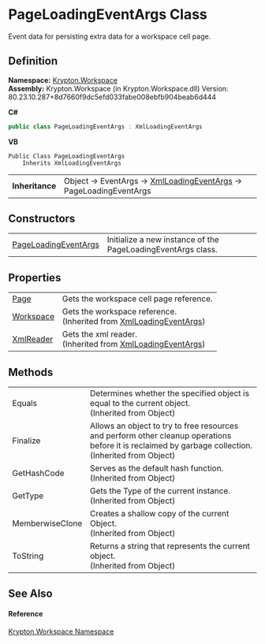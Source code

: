 # PageLoadingEventArgs Class


Event data for persisting extra data for a workspace cell page.



## Definition
**Namespace:** <a href="0dbf488f-9676-a1e5-a949-1b4bcea03d52.md">Krypton.Workspace</a>  
**Assembly:** Krypton.Workspace (in Krypton.Workspace.dll) Version: 80.23.10.287+8d7660f9dc5efd033fabe008ebfb904beab6d444

**C#**
``` C#
public class PageLoadingEventArgs : XmlLoadingEventArgs
```
**VB**
``` VB
Public Class PageLoadingEventArgs
	Inherits XmlLoadingEventArgs
```

<table><tr><td><strong>Inheritance</strong></td><td>Object  →  EventArgs  →  <a href="b667710b-da2d-7668-570f-a5c6926f0703.md">XmlLoadingEventArgs</a>  →  PageLoadingEventArgs</td></tr>
</table>



## Constructors
<table>
<tr>
<td><a href="214c1037-487f-6663-4ac3-5e98475fbc49.md">PageLoadingEventArgs</a></td>
<td>Initialize a new instance of the PageLoadingEventArgs class.</td></tr>
</table>

## Properties
<table>
<tr>
<td><a href="e9332094-888b-ecd8-25c4-54012e1c489c.md">Page</a></td>
<td>Gets the workspace cell page reference.</td></tr>
<tr>
<td><a href="14d5c769-fdcb-be5e-59b5-41f5740bc7ec.md">Workspace</a></td>
<td>Gets the workspace reference.<br />(Inherited from <a href="b667710b-da2d-7668-570f-a5c6926f0703.md">XmlLoadingEventArgs</a>)</td></tr>
<tr>
<td><a href="059316d8-9fca-edc5-d720-d9ff30eb99d7.md">XmlReader</a></td>
<td>Gets the xml reader.<br />(Inherited from <a href="b667710b-da2d-7668-570f-a5c6926f0703.md">XmlLoadingEventArgs</a>)</td></tr>
</table>

## Methods
<table>
<tr>
<td>Equals</td>
<td>Determines whether the specified object is equal to the current object.<br />(Inherited from Object)</td></tr>
<tr>
<td>Finalize</td>
<td>Allows an object to try to free resources and perform other cleanup operations before it is reclaimed by garbage collection.<br />(Inherited from Object)</td></tr>
<tr>
<td>GetHashCode</td>
<td>Serves as the default hash function.<br />(Inherited from Object)</td></tr>
<tr>
<td>GetType</td>
<td>Gets the Type of the current instance.<br />(Inherited from Object)</td></tr>
<tr>
<td>MemberwiseClone</td>
<td>Creates a shallow copy of the current Object.<br />(Inherited from Object)</td></tr>
<tr>
<td>ToString</td>
<td>Returns a string that represents the current object.<br />(Inherited from Object)</td></tr>
</table>

## See Also


#### Reference
<a href="0dbf488f-9676-a1e5-a949-1b4bcea03d52.md">Krypton.Workspace Namespace</a>  
